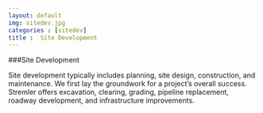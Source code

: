```yaml
---
layout: default
img: sitedev.jpg
categories : [sitedev]
title :  Site Development
---
```


###Site Development

Site development typically includes planning, site design, construction, and maintenance. We first lay the groundwork for a project’s overall success. Stremler offers excavation, clearing, grading, pipeline replacement, roadway development, and infrastructure improvements.
